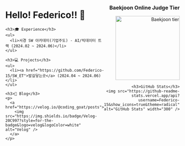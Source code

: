 <div style="display: flex; justify-content: space-between; align-items: flex-start;">
  <div>
    <h1>Hello! Federico!! 👋</h1>

    <h3>🎓 Experience</h3>
    <ul>
      <li>서경 SW 아카데미(기업주도) - AI/빅데이터 트랙 (2024.02 ~ 2024.06)</li>
    </ul>

    <h3>💻 Projects</h3>
    <ul>
      <li><a href="https://github.com/Federico-15/SW_ET">발길닿는곳</a> (2024.04 ~ 2024.06)</li>
    </ul>

    <h3>📖 Blog</h3>
    <p>
      <a href="https://velog.io/@coding_goat/posts">
        <img src="https://img.shields.io/badge/Velog-20C997?style=for-the-badge&logo=velog&logoColor=white" alt="Velog" />
      </a>
    </p>
  </div>

  <div style="text-align: right;">
    <h3>Baekjoon Online Judge Tier</h3>
    <img src="http://mazassumnida.wtf/api/v2/generate_badge?boj=sh9806" alt="Baekjoon tier" width="200" />

    <h3>GitHub Stats</h3>
    <img src="https://github-readme-stats.vercel.app/api?username=Federico-15&show_icons=true&theme=radical" alt="GitHub Stats" width="300" />
  </div>
</div>
